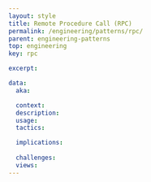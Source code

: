 ```yaml
---
layout: style
title: Remote Procedure Call (RPC)
permalink: /engineering/patterns/rpc/
parent: engineering-patterns
top: engineering
key: rpc

excerpt:

data:
  aka:

  context:
  description:
  usage:
  tactics:

  implications:
        
  challenges:
  views:
---
```

